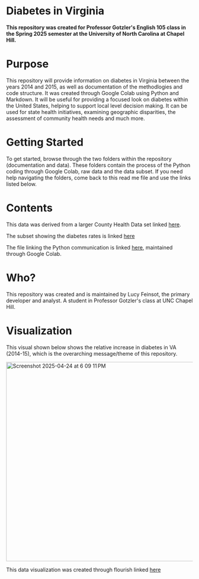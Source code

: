 # Diabetes in Virginia 
**This repository was created for Professor Gotzler's English 105 class in the Spring 2025 semester at the University of North Carolina at Chapel Hill.**
# Purpose
This repository will provide information on diabetes in Virginia between the years 2014 and 2015, as well as documentation of the methodlogies and code structure. It was created through Google Colab using Python and Markdown. It will be useful for providing a focused look on diabetes within the United States, helping to support local level decision making. It can be used for state health initiatives, examining geographic disparities, the assessment of community health needs and much more. 
# Getting Started
To get started, browse through the two folders within the repository (documentation and data). These folders contain the process of the Python coding through Google Colab, raw data and the data subset. If you need help navigating the folders, come back to this read me file and use the links listed below.
# Contents
This data was derived from a larger County Health Data set linked [here](https://docs.google.com/spreadsheets/d/15Um1S95F-zrRB4Yt7J0-BUJ0Wc_85D0jYfWM0zTthG4/edit?gid=1340371714#gid=1340371714).

The subset showing the diabetes rates is linked [here](https://docs.google.com/spreadsheets/d/11t9Bg-iOSVZqmH628gy9IPNJXcOcEJ-AAAMQCTlJZ8o/edit?gid=329504711#gid=329504711)

The file linking the Python communication is linked [here](https://colab.research.google.com/drive/13VSywqLsiS6VLXe0mypRWsijQqFtCPNc?authuser=1), maintained through Google Colab.
# Who?
This repository was created and is maintained by Lucy Feinsot, the primary developer and analyst. A student in Professor Gotzler's class at UNC Chapel Hill. 
# Visualization
This visual shown below shows the relative increase in diabetes in VA (2014-15), which is the overarching message/theme of this repository. 

<img width="537" alt="Screenshot 2025-04-24 at 6 09 11 PM" src="https://github.com/user-attachments/assets/442a7b9f-d4cf-4f18-a62d-725fffdc756a" />

This data visualization was created through flourish linked [here](https://app.flourish.studio/visualisation/22838825/edit)
